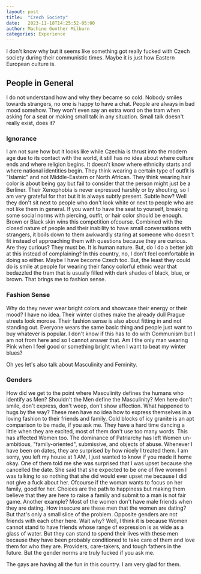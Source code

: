 ```yaml
---
layout: post
title:  "Czech Society"
date:   2023-11-18T14:25:52-05:00
author: Machine Gunther Milburn
categories: Experience
---
```


I don't know why but it seems like something got really fucked with Czech society during their communistic times. Maybe it is just how Eastern European culture is. 

## People in General

I do not understand how and why they became so cold. Nobody smiles towards strangers, no one is happy to have a chat. People are always in bad mood somehow. They won't even say an extra word on the tram when asking for a seat or making small talk in any situation. Small talk doesn't really exist, does it? 

### Ignorance

I am not sure how but it looks like while Czechia is thrust into the modern age due to its contact with the world, it still has no idea about where culture ends and where religion begins. It doesn't know where ethnicity starts and where national identities begin. They think wearing a certain type of outfit is "Islamic" and not Middle-Eastern or North African. They think wearing hair color is about being gay but fail to consider that the person might just be a Berliner. Their Xenophobia is never expressed harshly or by shouting, so I am very grateful for that but it is always subtly present. Subtle how? Well they don't sit next to people who don't look white or next to people who are not like them in general. If you want to have the seat to yourself, breaking some social norms with piercing, outfit, or hair color should be enough. Brown or Black skin wins this competition ofcourse. Combined with the closed nature of people and their inability to have small conversations with strangers, it boils down to them awkwardly staring at someone who doesn't fit instead of approaching them with questions because they are curious. Are they curious? They must be. It is human nature. But, do I do a better job at this instead of complaining? In this country, no, I don't feel comfortable in doing so either. Maybe I have become Czech too. But, the least they could do is smile at people for wearing their fancy colorful ethnic wear that bedazzled the tram that is usually filled with dark shades of black, blue, or brown. That brings me to fashion sense. 

### Fashion Sense

Why do they never wear bright colors and showcase their energy or their mood? I have no idea. Their winter clothes make the already dull Prague streets look morose. Their fashion sense is also about fitting in and not standing out. Everyone wears the same basic thing and people just want to buy whatever is popular. I don't know if this has to do with Communism but I am not from here and so I cannot answer that. Am I the only man wearing Pink when I feel good or something bright when I want to beat my winter blues? 

Oh yes let's also talk about Masculinity and Feminity. 

### Genders

How did we get to the point where Masculinity defines the humans who identify as Men? Shouldn't the Men define the Masculinity? Men here don't smile, don't express, don't weep, don't show affection. What happened to hugs by the way? These men have no idea how to express themselves in a loving fashion to their friends and family. Cold blocks of icy granite is an apt comparison to be made, if you ask me. They have a hard time dancing a little when they are excited, most of them don't use too many words. This has affected Women too. The dominance of Patriarchy has left Women un-ambitious, "family-oriented", submissive, and objects of abuse. Whenever I have been on dates, they are surprised by how nicely I treated them. I am sorry, you left my house at 1 AM, I just wanted to know if you made it home okay. One of them told me she was surprised that I was upset because she cancelled the date. She said that she expected to be one of five women I was talking to so nothing that she did would ever upset me because I did not give a fuck about her. Ofcourse if the woman wants to focus on her family, good for her. Choices are the path to happiness but making them believe that they are here to raise a family and submit to a man is not fair game. Another example? Most of the women don't have male friends when they are dating. How insecure are these men that the women are dating? But that's only a small slice of the problem. Opposite genders are not friends with each other here. Wait why? Well, I think it is because Women cannot stand to have friends whose range of expression is as wide as a glass of water. But they can stand to spend their lives with these men because they have been probably conditioned to take care of them and love them for who they are. Providers, care-takers, and tough fathers in the future. But the gender norms are truly fucked if you ask me. 

The gays are having all the fun in this country. I am very glad for them. 

